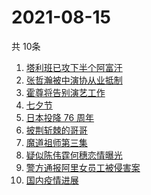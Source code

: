 # 2021-08-15
  共 10条

  <!-- BEGIN -->
  <!-- 最后更新时间:Sun Aug 15 2021 11:08:10 GMT+0000 (Coordinated Universal Time) -->
  1. [塔利班已攻下半个阿富汗](https://www.zhihu.com/search?q=塔利班)
1. [张哲瀚被中演协从业抵制](https://www.zhihu.com/search?q=张哲瀚)
1. [霍尊将告别演艺工作](https://www.zhihu.com/search?q=霍尊)
1. [七夕节](https://www.zhihu.com/search?q=七夕)
1. [日本投降 76 周年](https://www.zhihu.com/search?q=日本投降)
1. [披荆斩棘的哥哥](https://www.zhihu.com/search?q=披荆斩棘的哥哥)
1. [魔道祖师第三集](https://www.zhihu.com/search?q=魔道祖师)
1. [疑似陈伟霆何穗恋情曝光](https://www.zhihu.com/search?q=陈伟霆何穗)
1. [警方通报阿里女员工被侵害案](https://www.zhihu.com/search?q=阿里女员工)
1. [国内疫情进展](https://www.zhihu.com/search?q=国内疫情)
  <!-- END -->
  